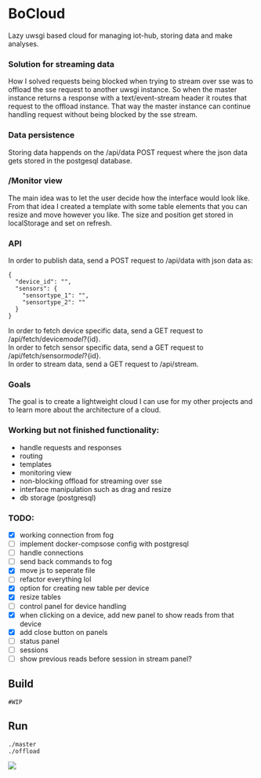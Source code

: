 # BoCloud

Lazy uwsgi based cloud for managing iot-hub, storing data and make analyses.

### Solution for streaming data

How I solved requests being blocked when trying to stream over sse was to offload the sse request to another uwsgi instance. So when the master instance returns a response with a text/event-stream header it routes that request to the offload instance. That way the master instance can continue handling request without being blocked by the sse stream.

### Data persistence

Storing data happends on the /api/data POST request where the json data gets stored in the postgesql database.

### /Monitor view

The main idea was to let the user decide how the interface would look like. From that idea I created a template with some table elements that you can resize and move however you like. The size and position get stored in localStorage and set on refresh.

### API

In order to publish data, send a POST request to /api/data with json data as:
```
{
  "device_id": "",
  "sensors": {
    "sensortype_1": "",
    "sensortype_2": ""
  }
}
```

In order to fetch device specific data, send a GET request to /api/fetch/device${model}?${id}.  
In order to fetch sensor specific data, send a GET request to /api/fetch/sensor${model}?${id}.  
In order to stream data, send a GET request to /api/stream.  

### Goals

The goal is to create a lightweight cloud I can use for my other projects and to learn more about the architecture of a cloud.

### Working but not finished functionality:
- handle requests and responses
- routing
- templates
- monitoring view
- non-blocking offload for streaming over sse
- interface manipulation such as drag and resize
- db storage (postgresql)

### TODO:
- [x] working connection from fog
- [ ] implement docker-compsose config with postgresql
- [ ] handle connections
- [ ] send back commands to fog
- [x] move js to seperate file
- [ ] refactor everything lol
- [x] option for creating new table per device
- [x] resize tables
- [ ] control panel for device handling
- [x] when clicking on a device, add new panel to show reads from that device
- [x] add close button on panels
- [ ] status panel
- [ ] sessions
- [ ] show previous reads before session in stream panel?

## Build
```
#WIP
```

## Run
```
./master
./offload
```

![](https://i.imgur.com/9TTiPXs.png)
